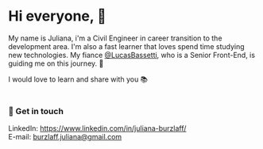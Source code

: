 # Hi everyone, 👋

My name is Juliana, i'm a Civil Engineer in career transition to the development area. I'm also a fast learner that loves spend time studying new technologies. My fiance <a href="https://github.com/LucasBassetti">@LucasBassetti</a>, who is a Senior Front-End, is guiding me on this journey. 🚀<br>

I would love to learn and share with you 📚<br><br>

### 💬 Get in touch
LinkedIn: https://www.linkedin.com/in/juliana-burzlaff/ <br>
E-mail: [burzlaff.juliana@gmail.com](mailto:burzlaff.juliana@gmail.com)

